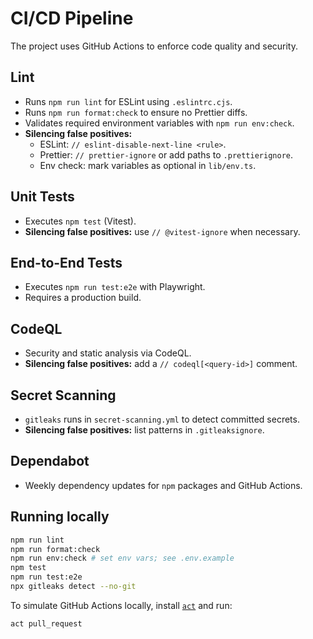 # CI/CD Pipeline

The project uses GitHub Actions to enforce code quality and security.

## Lint

- Runs `npm run lint` for ESLint using `.eslintrc.cjs`.
- Runs `npm run format:check` to ensure no Prettier diffs.
- Validates required environment variables with `npm run env:check`.
- **Silencing false positives:**
  - ESLint: `// eslint-disable-next-line <rule>`.
  - Prettier: `// prettier-ignore` or add paths to `.prettierignore`.
  - Env check: mark variables as optional in `lib/env.ts`.

## Unit Tests

- Executes `npm test` (Vitest).
- **Silencing false positives:** use `// @vitest-ignore` when necessary.

## End-to-End Tests

- Executes `npm run test:e2e` with Playwright.
- Requires a production build.

## CodeQL

- Security and static analysis via CodeQL.
- **Silencing false positives:** add a `// codeql[<query-id>]` comment.

## Secret Scanning

- `gitleaks` runs in `secret-scanning.yml` to detect committed secrets.
- **Silencing false positives:** list patterns in `.gitleaksignore`.

## Dependabot

- Weekly dependency updates for `npm` packages and GitHub Actions.

## Running locally

```bash
npm run lint
npm run format:check
npm run env:check # set env vars; see .env.example
npm test
npm run test:e2e
npx gitleaks detect --no-git
```

To simulate GitHub Actions locally, install [`act`](https://github.com/nektos/act) and run:

```bash
act pull_request
```
